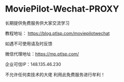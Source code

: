 # MoviePilot-Wechat-PROXY

长期提供免费服务供大家交流学习

教程地址：
https://blog.ptlsp.com/moviepilotwechat

如遇不可使用请及时反馈

微信代理地址：https://mp.ptlsp.com/

企业可信IP：148.135.46.230

不允许任何卖技术的大佬 利用此免费服务进行牟利！
